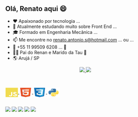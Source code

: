 ## Olá, Renato aqui 😄

- ❤ Apaixonado por tecnologia ...
- 🌱 Atualmente estudando muito sobre Front End ...
- 🎓 Formado em Engenharia Mecânica ...
- 📫 Me encontre no renato.antonio.s@hotmail.com ... ou ...
- 📱 +55 11 99509 6208 ... 💬 
- 👨‍👦 Pai do Renan e Marido da Tau 💑
- 🌎 Arujá / SP



<div align="center">
  <a href="https://github.com/Reenatho">
  <img height="180em" src="https://github-readme-stats.vercel.app/api?username=reenatho&show_icons=true&theme=dracula&include_all_commits=true&count_private=true"/>
  <img height="180em" src="https://github-readme-stats.vercel.app/api/top-langs/?username=reenatho&layout=compact&langs_count=7&theme=dracula"/>
</div>

##
  <div style="display: inline_block"><br>
  <img align="center" alt="Rafa-Js" height="30" width="40" src="https://raw.githubusercontent.com/devicons/devicon/master/icons/javascript/javascript-plain.svg">
  
  
  <img align="center" alt="Rafa-HTML" height="30" width="40" src="https://raw.githubusercontent.com/devicons/devicon/master/icons/html5/html5-original.svg">
  <img align="center" alt="Rafa-CSS" height="30" width="40" src="https://raw.githubusercontent.com/devicons/devicon/master/icons/css3/css3-original.svg">
  <img align="center" alt="Rafa-Python" height="30" width="40" src="https://raw.githubusercontent.com/devicons/devicon/master/icons/python/python-original.svg">
  
  </div>

##
  
  <div> 
   <a href="https://instagram.com/renatho.as" target="_blank"><img src="https://img.shields.io/badge/-Instagram-%23E4405F?style=for-the-badge&logo=instagram&logoColor=white" target="_blank"></a>
 <a href="https://discord.gg/pDbY76q8Qf" target="_blank"><img src="https://img.shields.io/badge/Discord-7289DA?style=for-the-badge&logo=discord&logoColor=white" target="_blank"></a> 
  <a href = "mailto:renato.antonio.s@hotmail.com"><img src="https://img.shields.io/badge/-Gmail-%23333?style=for-the-badge&logo=gmail&logoColor=white" target="_blank"></a>
  <a href="https://www.linkedin.com/in/https://www.linkedin.com/in/renato-antonio-7100981b5/" target="_blank"><img src="https://img.shields.io/badge/-LinkedIn-%230077B5?style=for-the-badge&logo=linkedin&logoColor=white" target="_blank"></a>
  <a href="https://twitter.com/RenathoAntonio" target="_blank"><img src="https://img.shields.io/badge/Twitter-1DA1F2?style=for-the-badge&logo=twitter&logoColor=white target="_blank"></a> 
    
    
    
 
 
</div>
